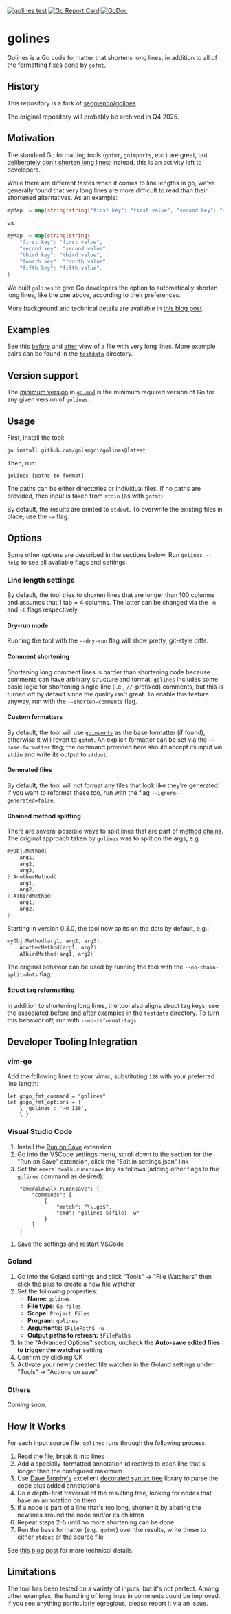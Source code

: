 [![golines test](https://github.com/golangci/golines/actions/workflows/test.yml/badge.svg)](https://github.com/golangci/golines/actions/workflows/test.yml)
[![Go Report Card](https://goreportcard.com/badge/github.com/golangci/golines)](https://goreportcard.com/report/github.com/golangci/golines)
[![GoDoc](https://godoc.org/github.com/golangci/golines?status.svg)](https://godoc.org/github.com/golangci/golines)

# golines

Golines is a Go code formatter that shortens long lines,
in addition to all of the formatting fixes done by [`gofmt`](https://golang.org/cmd/gofmt/).

## History

This repository is a fork of [segmentio/golines](https://github.com/segmentio/golines/).

The original repository will probably be archived in Q4 2025.

## Motivation

The standard Go formatting tools (`gofmt`, `goimports`, etc.) are great, but
[deliberately don't shorten long lines](https://github.com/golang/go/issues/11915);
instead, this is an activity left to developers.

While there are different tastes when it comes to line lengths in go, we've generally found
that very long lines are more difficult to read than their shortened alternatives.
As an example:

```go
myMap := map[string]string{"first key": "first value", "second key": "second value", "third key": "third value", "fourth key": "fourth value", "fifth key": "fifth value"}
```

vs.

```go
myMap := map[string]string{
	"first key": "first value",
	"second key": "second value",
	"third key": "third value",
	"fourth key": "fourth value",
	"fifth key": "fifth value",
}
```

We built `golines` to give Go developers the option to automatically shorten long lines,
like the one above, according to their preferences.

More background and technical details are available in [this blog post](https://yolken.net/blog/cleaner-go-code-golines).

## Examples

See this [before](/shortener/testdata/end_to_end/end_to_end.go) and [after](/shortener/testdata/end_to_end/end_to_end.go.golden) view of a file with very long lines.
More example pairs can be found in the [`testdata`](/shortener/testdata) directory.

## Version support

The [minimum version](https://go.dev/ref/mod#go-mod-file-go) in [`go.mod`](/go.mod)
is the minimum required version of Go for any given version of `golines.`

## Usage

First, install the tool:

```text
go install github.com/golangci/golines@latest
```

Then, run:

```text
golines [paths to format]
```

The paths can be either directories or individual files.
If no paths are provided, then input is taken from `stdin` (as with `gofmt`).

By default, the results are printed to `stdout`.
To overwrite the existing files in place, use the `-w` flag.

## Options

Some other options are described in the sections below.
Run `golines --help` to see all available flags and settings.

### Line length settings

By default, the tool tries to shorten lines that are longer than 100 columns
and assumes that 1 tab = 4 columns.
The latter can be changed via the `-m` and `-t` flags respectively.

#### Dry-run mode

Running the tool with the `--dry-run` flag will show pretty, git-style diffs.

#### Comment shortening

Shortening long comment lines is harder than shortening code
because comments can have arbitrary structure and format.
`golines` includes some basic logic for shortening single-line (i.e., `//`-prefixed) comments,
but this is turned off by default since the quality isn't great.
To enable this feature anyway, run with the `--shorten-comments` flag.

#### Custom formatters

By default, the tool will use [`goimports`](https://godoc.org/golang.org/x/tools/cmd/goimports)
as the base formatter (if found), otherwise it will revert to `gofmt`.
An explicit formatter can be set via the `--base-formatter` flag;
the command provided here should accept its input via `stdin` and write its output to `stdout`.

#### Generated files

By default, the tool will not format any files that look like they're generated.
If you want to reformat these too, run with the flag `--ignore-generated=false`.

#### Chained method splitting

There are several possible ways to split lines that are part of
[method chains](https://en.wikipedia.org/wiki/Method_chaining).
The original approach taken by `golines` was to split on the args, e.g.:

```go
myObj.Method(
	arg1,
	arg2,
	arg3,
).AnotherMethod(
	arg1,
	arg2,
).AThirdMethod(
	arg1,
	arg2,
)
```

Starting in version 0.3.0, the tool now splits on the dots by default, e.g.:

```go
myObj.Method(arg1, arg2, arg3).
	AnotherMethod(arg1, arg2).
	AThirdMethod(arg1, arg2)
```

The original behavior can be used by running the tool with the
`--no-chain-split-dots` flag.

#### Struct tag reformatting

In addition to shortening long lines, the tool also aligns struct tag keys;
see the associated [before](shortener/testdata/struct_tags/struct_tags.go) 
and [after](shortener/testdata/struct_tags/struct_tags.go.golden)
examples in the `testdata` directory.
To turn this behavior off, run with `--no-reformat-tags`.

## Developer Tooling Integration

### vim-go

Add the following lines to your vimrc, substituting `128` with your preferred line length:

```vim
let g:go_fmt_command = "golines"
let g:go_fmt_options = {
    \ 'golines': '-m 128',
    \ }
```

### Visual Studio Code

1. Install the [Run on Save](https://marketplace.visualstudio.com/items?itemName=emeraldwalk.RunOnSave) extension
2. Go into the VSCode settings menu, scroll down to the section for the "Run on Save"
  extension, click the "Edit in settings.json" link
3. Set the `emeraldwalk.runonsave` key as follows
   (adding other flags to the `golines` command as desired):
```
    "emeraldwalk.runonsave": {
        "commands": [
            {
                "match": "\\.go$",
                "cmd": "golines ${file} -w"
            }
        ]
    }
```

1. Save the settings and restart VSCode

### Goland

1. Go into the Goland settings and click "Tools" -> "File Watchers" then click the plus to create a new file watcher
2. Set the following properties:
   - __Name:__ `golines`
   - __File type:__ `Go files`
   - __Scope:__ `Project Files`
   - __Program:__ `golines`
   - __Arguments:__ `$FilePath$ -w`
   - __Output paths to refresh:__ `$FilePath$`
3. In the "Advanced Options" section, uncheck the __Auto-save edited files to trigger the watcher__ setting
4. Confirm by clicking OK
5. Activate your newly created file watcher in the Goland settings under "Tools" -> "Actions on save"

### Others

Coming soon.

## How It Works

For each input source file, `golines` runs through the following process:

1. Read the file, break it into lines
2. Add a specially-formatted annotation (directive) to each line that's longer
  than the configured maximum
3. Use [Dave Brophy's](https://github.com/dave) excellent
  [decorated syntax tree](https://github.com/dave/dst) library to parse the code
  plus added annotations
4. Do a depth-first traversal of the resulting tree, looking for nodes
  that have an annotation on them
5. If a node is part of a line that's too long, shorten it by altering
  the newlines around the node and/or its children
6. Repeat steps 2-5 until no more shortening can be done
7. Run the base formatter (e.g., `gofmt`) over the results, write these to either
  `stdout` or the source file

See [this blog post](https://yolken.net/blog/cleaner-go-code-golines) for more technical details.

## Limitations

The tool has been tested on a variety of inputs, but it's not perfect.
Among other examples, the handling of long lines in comments could be improved.
If you see anything particularly egregious, please report it via an issue.
